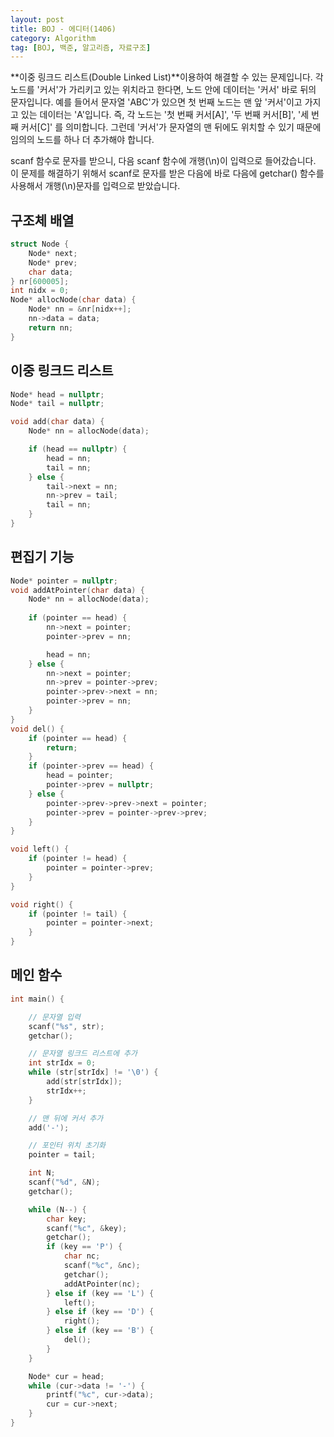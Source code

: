 ```yaml
---
layout: post
title: BOJ - 에디터(1406)
category: Algorithm
tag: [BOJ, 백준, 알고리즘, 자료구조]
---
```


**이중 링크드 리스트(Double Linked List)**이용하여 해결할 수 있는 문제입니다. 각 노드를 '커서'가 가리키고 있는 위치라고 한다면, 노드 안에 데이터는 '커서' 바로 뒤의 문자입니다. 예를 들어서 문자열 'ABC'가 있으면 첫 번째 노드는 맨 앞 '커서'이고 가지고 있는 데이터는 'A'입니다. 즉, 각 노드는 '첫 번째 커서[A]', '두 번째 커서[B]', '세 번째 커서[C]' 를 의미합니다. 그런데 '커서'가 문자열의 맨 뒤에도 위치할 수 있기 때문에 임의의 노드를 하나 더 추가해야 합니다.


<div class="message">
scanf 함수로 문자를 받으니, 다음 scanf 함수에 개행(\n)이 입력으로 들어갔습니다. 이 문제를 해결하기 위해서 scanf로 문자를 받은 다음에 바로 다음에 getchar() 함수를 사용해서 개행(\n)문자를 입력으로 받았습니다.
</div>


## 구조체 배열
```cpp
struct Node {
	Node* next;
	Node* prev;
	char data;
} nr[600005];
int nidx = 0;
Node* allocNode(char data) {
	Node* nn = &nr[nidx++];
	nn->data = data;
	return nn;
}
```

## 이중 링크드 리스트
```cpp
Node* head = nullptr;
Node* tail = nullptr;

void add(char data) {
	Node* nn = allocNode(data);

	if (head == nullptr) {
		head = nn;
		tail = nn;
	} else {
		tail->next = nn;
		nn->prev = tail;
		tail = nn;
	}
}
```

## 편집기 기능
```cpp
Node* pointer = nullptr;
void addAtPointer(char data) {
	Node* nn = allocNode(data);
	
	if (pointer == head) {
		nn->next = pointer;
		pointer->prev = nn;

		head = nn;
	} else {
		nn->next = pointer;
		nn->prev = pointer->prev;
		pointer->prev->next = nn;
		pointer->prev = nn;
	}
}
void del() {
	if (pointer == head) {
		return;
	}
	if (pointer->prev == head) {
		head = pointer;
		pointer->prev = nullptr;
	} else {
		pointer->prev->prev->next = pointer;
		pointer->prev = pointer->prev->prev;
	}
}

void left() {
	if (pointer != head) {
		pointer = pointer->prev;
	}
}

void right() {
	if (pointer != tail) {
		pointer = pointer->next;
	}
}
```

## 메인 함수
```cpp
int main() {

	// 문자열 입력
	scanf("%s", str);
	getchar();

	// 문자열 링크드 리스트에 추가
	int strIdx = 0;
	while (str[strIdx] != '\0') {
		add(str[strIdx]);
		strIdx++;
	}

	// 맨 뒤에 커서 추가
	add('-');

	// 포인터 위치 초기화
	pointer = tail;

	int N;
	scanf("%d", &N);
	getchar();

	while (N--) {
		char key;
		scanf("%c", &key);
		getchar();
		if (key == 'P') {
			char nc;
			scanf("%c", &nc);
			getchar();
			addAtPointer(nc);
		} else if (key == 'L') {
			left();
		} else if (key == 'D') {
			right();
		} else if (key == 'B') {
			del();
		}
	}

	Node* cur = head;
	while (cur->data != '-') {
		printf("%c", cur->data);
		cur = cur->next;
	}
}
```